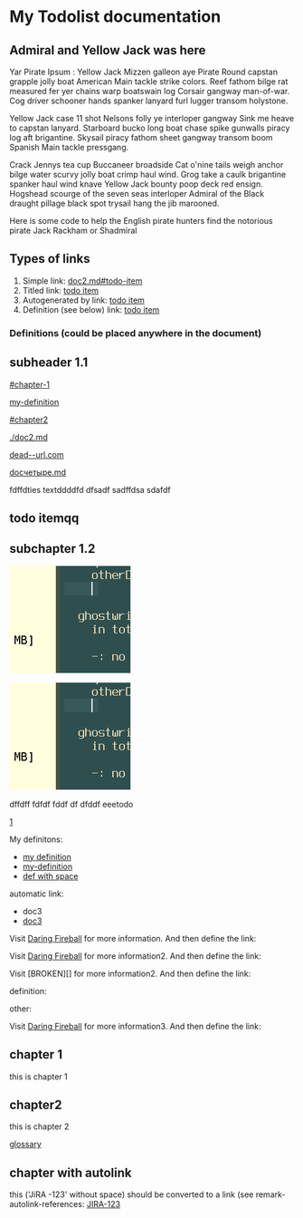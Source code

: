 # My Todolist documentation

## Admiral and Yellow Jack was here

Yar Pirate Ipsum : Yellow Jack Mizzen galleon aye Pirate Round capstan grapple jolly boat American Main tackle strike colors. Reef fathom bilge rat measured fer yer chains warp boatswain log Corsair gangway man-of-war. Cog driver schooner hands spanker lanyard furl lugger transom holystone.

Yellow Jack case 11 shot Nelsons folly ye interloper gangway Sink me heave to capstan lanyard. Starboard bucko long boat chase spike gunwalls piracy log aft brigantine. Skysail piracy fathom sheet gangway transom boom Spanish Main tackle pressgang.

Crack Jennys tea cup Buccaneer broadside Cat o'nine tails weigh anchor bilge water scurvy jolly boat crimp haul wind. Grog take a caulk brigantine spanker haul wind knave Yellow Jack bounty poop deck red ensign. Hogshead scourge of the seven seas interloper Admiral of the Black draught pillage black spot trysail hang the jib marooned.

Here is some code to help the English pirate hunters find the notorious pirate Jack Rackham or Shadmiral

## Types of links

1.  Simple link: [doc2.md#todo-item](doc2.md#todo-item)
2.  Titled link: [todo item](doc2.md#todo-item)
3.  Autogenerated by link: [todo item](doc2.md#todo-item)
4.  Definition (see below) link: [todo item]

### Definitions (could be placed anywhere in the document)

[todo item]: doc2.md#todo-item

## subheader 1.1

[#chapter-1](#chapter-1)

[my-definition]

[#chapter2](#chapter2)

[./doc2.md](./doc2.md)

<!-- [doc2.md](doc2.md) -->

<!-- [doc2.md](doc2.md)

[doc2.md#chapter2](./doc2.md#chapter2)

<!--
[#BROKEN-chapter](#BROKEN-chapter)

[doc2.md#BROKEN-chapter](doc2.md#BROKEN-chapter)

[docBROKENLINK](docBROKENLINK)
-->

[dead--url.com](http://dead--url.com)

[docчетыре.md](./docчетыре.md)

fdffdties textddddfd dfsadf sadffdsa sdafdf

## todo itemqq

## subchapter 1.2

![](myimage.png)

![aa](./myimage.png)

dffdff fdfdf fddf df dfddf eeetodo

[1](./doc2.md#chapter-number-3)

My definitons:

*   [my definition][my-definition]
*   [my-definition]
*   [def with space]

automatic link:

*   <a>doc3</a>
*   <a href="doc3">doc3</a>

Visit [Daring Fireball] for more information.
And then define the link:

Visit [Daring Fireball] for more information2.
And then define the link:

Visit \[BROKEN]\[] for more information2.
And then define the link:

definition:

other:

Visit [Daring Fireball] for more information3.
And then define the link:

## chapter 1

this is chapter 1

## chapter2

this is chapter 2

[glossary](_glossary.md)

## chapter with autolink

this ('JiRA -123' without space) should be converted to a link (see remark-autolink-references: [JIRA-123](https://example.atlassian.net/browse/JIRA-123)

[Daring Fireball]: http://daringfireball.net/

[def with space]: doc2.md#chapter-number-3

[my-definition]: doc2.md#chapter2
